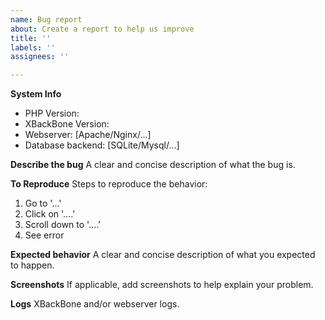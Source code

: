 ```yaml
---
name: Bug report
about: Create a report to help us improve
title: ''
labels: ''
assignees: ''

---
```


**System Info**
+ PHP Version:
+ XBackBone Version:
+ Webserver: [Apache/Nginx/...]
+ Database backend: [SQLite/Mysql/...]

**Describe the bug**
A clear and concise description of what the bug is.

**To Reproduce**
Steps to reproduce the behavior:
1. Go to '...'
2. Click on '....'
3. Scroll down to '....'
4. See error

**Expected behavior**
A clear and concise description of what you expected to happen.

**Screenshots**
If applicable, add screenshots to help explain your problem.

**Logs**
XBackBone and/or webserver logs.
